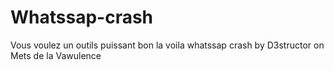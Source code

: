 # Whatssap-crash
Vous voulez un outils puissant bon la voila whatssap crash by D3structor on Mets de la Vawulence 
